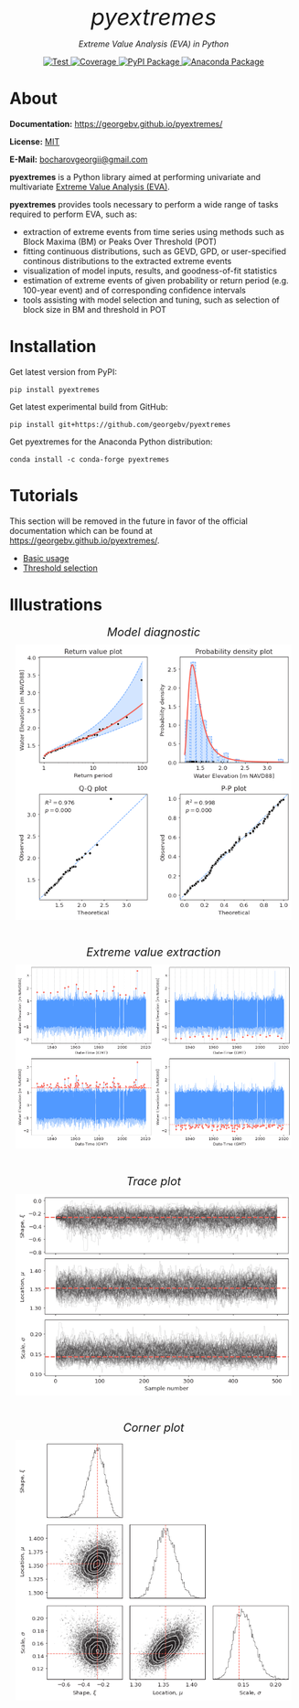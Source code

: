 <p align="center" style="font-size:40px; margin:0px 10px 0px 10px">
    <em>pyextremes</em>
</p>
<p align="center">
    <em>Extreme Value Analysis (EVA) in Python</em>
</p>
<p align="center">
<a href="https://github.com/georgebv/pyextremes/actions?query=workflow%3Abuild" target="_blank">
    <img src="https://github.com/georgebv/pyextremes/workflows/build/badge.svg" alt="Test">
</a>
<a href="https://codecov.io/gh/georgebv/pyextremes" target="_blank">
    <img src="https://codecov.io/gh/georgebv/pyextremes/branch/master/graph/badge.svg" alt="Coverage">
</a>
<a href="https://pypi.org/project/pyextremes" target="_blank">
    <img src="https://badge.fury.io/py/pyextremes.svg" alt="PyPI Package">
</a>
<a href="https://anaconda.org/conda-forge/pyextremes" target="_blank">
    <img src="https://img.shields.io/conda/vn/conda-forge/pyextremes.svg" alt="Anaconda Package">
</a>
</p>

# About

**Documentation:** https://georgebv.github.io/pyextremes/

**License:** [MIT](https://opensource.org/licenses/MIT)

**E-Mail:** bocharovgeorgii@gmail.com

**pyextremes** is a Python library aimed at performing univariate and multivariate
[Extreme Value Analysis (EVA)](https://en.wikipedia.org/wiki/Extreme_value_theory).

**pyextremes** provides tools necessary to perform a wide range of tasks required to
perform EVA, such as:

- extraction of extreme events from time series using methods such as
Block Maxima (BM) or Peaks Over Threshold (POT)
- fitting continuous distributions, such as GEVD, GPD, or user-specified
continous distributions to the extracted extreme events
- visualization of model inputs, results, and goodness-of-fit statistics
- estimation of extreme events of given probability or return period
(e.g. 100-year event) and of corresponding confidence intervals
- tools assisting with model selection and tuning, such as selection of
block size in BM and threshold in POT

# Installation

Get latest version from PyPI:

```shell
pip install pyextremes
```

Get latest experimental build from GitHub:

```shell
pip install git+https://github.com/georgebv/pyextremes
```

Get pyextremes for the Anaconda Python distribution:

```shell
conda install -c conda-forge pyextremes
```

# Tutorials

This section will be removed in the future in favor of the official documentation
which can be found at https://georgebv.github.io/pyextremes/.

- [Basic usage](https://nbviewer.jupyter.org/github/georgebv/pyextremes-notebooks/blob/master/notebooks/EVA%20basic.ipynb)
- [Threshold selection](https://nbviewer.jupyter.org/github/georgebv/pyextremes-notebooks/blob/master/notebooks/tutorials/threshold%20selection.ipynb)

# Illustrations

<p align="center" style="font-size:20px; margin:10px 10px 0px 10px">
    <em>Model diagnostic</em>
</p>
<p align="center" style="font-size:20px; margin:10px 10px 40px 10px">
  <img src="https://raw.githubusercontent.com/georgebv/pyextremes-notebooks/master/notebooks/documentation/readme%20figures/diagnostic.png" alt="Diagnostic plot" width="600px">
</p>

<p align="center" style="font-size:20px; margin:10px 10px 0px 10px">
    <em>Extreme value extraction</em>
</p>
<p align="center" style="font-size:20px; margin:10px 10px 40px 10px">
  <img src="https://raw.githubusercontent.com/georgebv/pyextremes-notebooks/master/notebooks/documentation/readme%20figures/extremes.png" alt="Diagnostic plot" width="600px">
</p>

<p align="center" style="font-size:20px; margin:10px 10px 0px 10px">
    <em>Trace plot</em>
</p>
<p align="center" style="font-size:20px; margin:10px 10px 40px 10px">
  <img src="https://raw.githubusercontent.com/georgebv/pyextremes-notebooks/master/notebooks/documentation/readme%20figures/trace.png" alt="Diagnostic plot" width="600px">
</p>

<p align="center" style="font-size:20px; margin:10px 10px 0px 10px">
    <em>Corner plot</em>
</p>
<p align="center" style="font-size:20px; margin:10px 10px 40px 10px">
  <img src="https://raw.githubusercontent.com/georgebv/pyextremes-notebooks/master/notebooks/documentation/readme%20figures/corner.png" alt="Diagnostic plot" width="600px">
</p>
